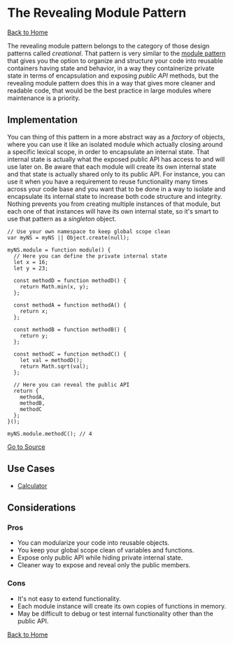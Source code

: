 # The Revealing Module Pattern #

[Back to Home](../../../../)

The revealing module pattern belongs to the category of those design patterns called *creational*. That pattern is very similar to the [module pattern](../module/) that gives you the option to organize and structure your code into reusable containers having state and behavior, in a way they containerize private state in terms of encapsulation and exposing *public API* methods, but the revealing module pattern does this in a way that gives more cleaner and readable code, that would be the best practice in large modules where maintenance is a priority.

## Implementation ##

You can thing of this pattern in a more abstract way as a *factory* of objects, where you can use it like an isolated module which actually closing around a specific lexical scope, in order to encapsulate an internal state. That internal state is actually what the exposed public API has access to and will use later on. Be aware that each module will create its own internal state and that state is actually shared only to its public API. For instance, you can use it when you have a requirement to reuse functionality many times across your code base and you want that to be done in a way to isolate and encapsulate its internal state to increase both code structure and integrity. Nothing prevents you from creating multiple instances of that module, but each one of that instances will have its own internal state, so it's smart to use that pattern as a *singleton* object.

```
// Use your own namespace to keep global scope clean
var myNS = myNS || Object.create(null);

myNS.module = function module() {
  // Here you can define the private internal state
  let x = 16;
  let y = 23;

  const methodD = function methodD() {
    return Math.min(x, y);
  };

  const methodA = function methodA() {
    return x;
  };

  const methodB = function methodB() {
    return y;
  };

  const methodC = function methodC() {
    let val = methodD();
    return Math.sqrt(val);
  };

  // Here you can reveal the public API
  return {
    methodA,
    methodB,
    methodC
  };
}();

myNS.module.methodC(); // 4
```

[Go to Source](index.js)

## Use Cases ##
* [Calculator](calculator.js)

## Considerations ##

### Pros ###
* You can modularize your code into reusable objects.
* You keep your global scope clean of variables and functions.
* Expose only public API while hiding private internal state.
* Cleaner way to expose and reveal only the public members.

### Cons ###
* It's not easy to extend functionality.
* Each module instance will create its own copies of functions in memory.
* May be difficult to debug or test internal functionality other than the public API.

[Back to Home](../../../../)

